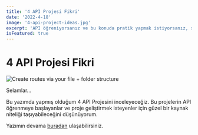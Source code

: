 ```yaml
---
title: '4 API Projesi Fikri'
date: '2022-4-18'
image: '4-api-project-ideas.jpg'
excerpt: 'API öğreniyorsanız ve bu konuda pratik yapmak istiyorsanız, size 4 API projesi fikri...'
isFeatured: true
---
```


# 4 API Projesi Fikri

![Create routes via your file + folder structure](api-for-blog.png)

Selamlar…

Bu yazımda yapmış olduğum 4 API Projesini inceleyeceğiz. Bu projelerin API öğrenmeye başlayanlar ve proje geliştirmek isteyenler için güzel bir kaynak niteliği taşıyabileceğini düşünüyorum.

Yazımın devama [buradan](https://medium.com/@alibaltaci/4-api-projesi-fikri-9773b22f46ba) ulaşabilirsiniz.